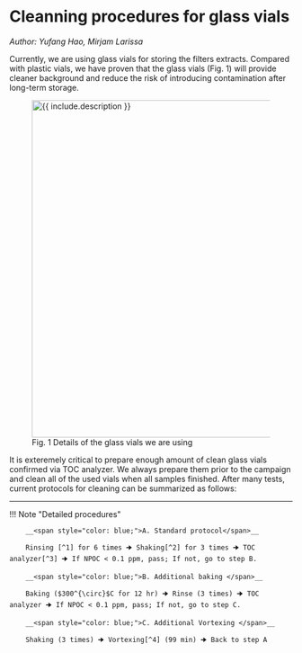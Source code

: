 # Cleanning procedures for glass vials

_Author: Yufang Hao, Mirjam Larissa_


Currently, we are using glass vials for storing the filters extracts. Compared with plastic vials, we have proven that the glass vials (Fig. 1) will provide cleaner background and reduce the risk of introducing contamination after long-term storage.

<figure class="image">
  <img src="https://i.stack.imgur.com/zTz52.png" width="600" alt="{{ include.description }}">
  <figcaption>Fig. 1 Details of the glass vials we are using</figcaption>
</figure>

It is exteremely critical to prepare enough amount of clean glass vials confirmed via TOC analyzer. We always prepare them prior to the campaign and clean all of the used vials when all samples finished. After many tests, current protocols for cleaning can be summarized as follows:

----
!!! Note "Detailed procedures"

        __<span style="color: blue;">A. Standard protocol</span>__

        Rinsing [^1] for 6 times 🠊 Shaking[^2] for 3 times 🠊 TOC analyzer[^3] 🠊 If NPOC < 0.1 ppm, pass; If not, go to step B.

        __<span style="color: blue;">B. Additional baking </span>__

        Baking ($300^{\circ}$C for 12 hr) 🠊 Rinse (3 times) 🠊 TOC analyzer 🠊 If NPOC < 0.1 ppm, pass; If not, go to step C.

        __<span style="color: blue;">C. Additional Vortexing </span>__

        Shaking (3 times) 🠊 Vortexing[^4] (99 min) 🠊 Back to step A

[^1]: Fulfilling the vials with Milli-Q water and then discharging the water. 
[^2]: Fulfilling the vials with Milli-Q water and shaking it with caps on. Remember to reverse the vials  during shaking to clean the caps
[^3]: Choosing the TOC protocol with one-time test for efficiency. 
[^4]: Using the multi-vortex machine and better operating when people around for safety.




